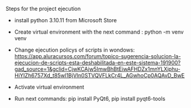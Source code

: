 Steps for the project ejecution

- install python 3.10.11 from Microsoft Store

- Create virtual  environment with the next command : python -m venv venv

- Change ejecution policys of scripts in wondows:    https://app.aluracursos.com/forum/topico-sugerencia-solucion-la-ejecucion-de-scripts-esta-deshabilitada-en-este-sistema-191900?gad_source=1&gclid=CjwKCAjw5ImwBhBtEiwAFHDZx1mnYLXiphu-HiYIZh6757Xd_t85wl1BjVIn0STVQVFLkCr4L_AGwhoCp0AQAvD_BwE

- Activate virtual environment

- Run next commands: pip install PyQt6, pip install pyqt6-tools
 

